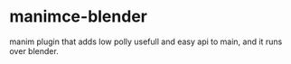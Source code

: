 # manimce-blender
manim plugin that adds low polly usefull and easy api to main, and it runs over blender.
